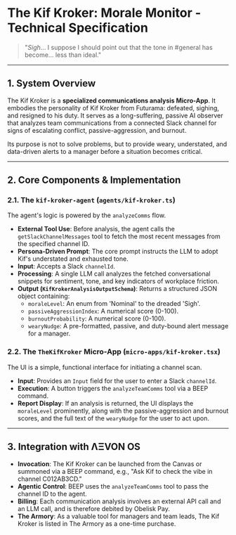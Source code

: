 
# The Kif Kroker: Morale Monitor - Technical Specification

> "*Sigh*... I suppose I should point out that the tone in #general has become... less than ideal."

---

## 1. System Overview

The Kif Kroker is a **specialized communications analysis Micro-App**. It embodies the personality of Kif Kroker from Futurama: defeated, sighing, and resigned to his duty. It serves as a long-suffering, passive AI observer that analyzes team communications from a connected Slack channel for signs of escalating conflict, passive-aggression, and burnout.

Its purpose is not to solve problems, but to provide weary, understated, and data-driven alerts to a manager before a situation becomes critical.

---

## 2. Core Components & Implementation

### 2.1. The `kif-kroker-agent` (`agents/kif-kroker.ts`)
The agent's logic is powered by the `analyzeComms` flow.
- **External Tool Use**: Before analysis, the agent calls the `getSlackChannelMessages` tool to fetch the most recent messages from the specified channel ID.
- **Persona-Driven Prompt**: The core prompt instructs the LLM to adopt Kif's understated and exhausted tone.
- **Input**: Accepts a Slack `channelId`.
- **Processing**: A single LLM call analyzes the fetched conversational snippets for sentiment, tone, and key indicators of workplace friction.
- **Output (`KifKrokerAnalysisOutputSchema`)**: Returns a structured JSON object containing:
  - `moraleLevel`: An enum from 'Nominal' to the dreaded 'Sigh'.
  - `passiveAggressionIndex`: A numerical score (0-100).
  - `burnoutProbability`: A numerical score (0-100).
  - `wearyNudge`: A pre-formatted, passive, and duty-bound alert message for a manager.

### 2.2. The `TheKifKroker` Micro-App (`micro-apps/kif-kroker.tsx`)
The UI is a simple, functional interface for initiating a channel scan.
- **Input**: Provides an `Input` field for the user to enter a Slack `channelId`.
- **Execution**: A button triggers the `analyzeTeamComms` tool via a BEEP command.
- **Report Display**: If an analysis is returned, the UI displays the `moraleLevel` prominently, along with the passive-aggression and burnout scores, and the full text of the `wearyNudge` for the user to act upon.

---

## 3. Integration with ΛΞVON OS

- **Invocation**: The Kif Kroker can be launched from the Canvas or summoned via a BEEP command, e.g., "Ask Kif to check the vibe in channel C012AB3CD."
- **Agentic Control**: BEEP uses the `analyzeTeamComms` tool to pass the channel ID to the agent.
- **Billing**: Each communication analysis involves an external API call and an LLM call, and is therefore debited by Obelisk Pay.
- **The Armory**: As a valuable tool for managers and team leads, The Kif Kroker is listed in The Armory as a one-time purchase.
